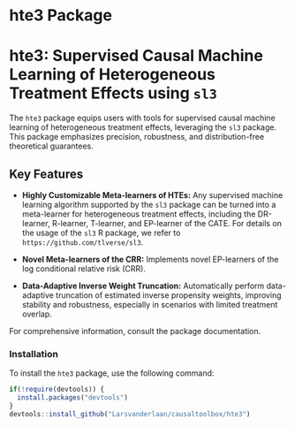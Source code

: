 # hte3 Package

# hte3: Supervised Causal Machine Learning of Heterogeneous Treatment Effects using `sl3`

The `hte3` package equips users with tools for supervised causal machine learning of heterogeneous treatment effects, leveraging the `sl3` package. This package emphasizes precision, robustness, and distribution-free theoretical guarantees.

## Key Features

- **Highly Customizable Meta-learners of HTEs:** Any supervised machine learning algorithm supported by the `sl3` package can be turned into a meta-learner for heterogeneous treatment effects, including the DR-learner, R-learner, T-learner, and EP-learner of the CATE. For details on the usage of the `sl3` R package, we refer to `https://github.com/tlverse/sl3`.

- **Novel Meta-learners of the CRR:** Implements novel EP-learners of the log conditional relative risk (CRR).

- **Data-Adaptive Inverse Weight Truncation:** Automatically perform data-adaptive truncation of estimated inverse propensity weights, improving stability and robustness, especially in scenarios with limited treatment overlap.


For comprehensive information, consult the package documentation.

### Installation

To install the `hte3` package, use the following command:

```r
if(!require(devtools)) {
  install.packages("devtools")
}
devtools::install_github("Larsvanderlaan/causaltoolbox/hte3")
```
